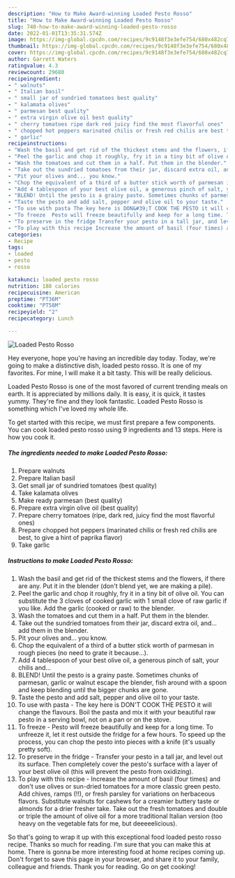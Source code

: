 ```yaml
---
description: "How to Make Award-winning Loaded Pesto Rosso"
title: "How to Make Award-winning Loaded Pesto Rosso"
slug: 740-how-to-make-award-winning-loaded-pesto-rosso
date: 2022-01-01T13:35:31.574Z
image: https://img-global.cpcdn.com/recipes/9c9148f3e3efe754/680x482cq70/loaded-pesto-rosso-recipe-main-photo.jpg
thumbnail: https://img-global.cpcdn.com/recipes/9c9148f3e3efe754/680x482cq70/loaded-pesto-rosso-recipe-main-photo.jpg
cover: https://img-global.cpcdn.com/recipes/9c9148f3e3efe754/680x482cq70/loaded-pesto-rosso-recipe-main-photo.jpg
author: Garrett Waters
ratingvalue: 4.3
reviewcount: 29680
recipeingredient:
- " walnuts"
- " Italian basil"
- " small jar of sundried tomatoes best quality"
- " kalamata olives"
- " parmesan best quality"
- " extra virgin olive oil best quality"
- " cherry tomatoes ripe dark red juicy find the most flavorful ones"
- " chopped hot peppers marinated chilis or fresh red chilis are best to give a hint of paprika flavor"
- " garlic"
recipeinstructions:
- "Wash the basil and get rid of the thickest stems and the flowers, if there are any. Put it in the blender (don&#39;t blend yet, we are making a pile)."
- "Peel the garlic and chop it roughly, fry it in a tiny bit of olive oil. You can substitute the 3 cloves of cooked garlic with 1 small clove of raw garlic if you like. Add the garlic (cooked or raw) to the blender."
- "Wash the tomatoes and cut them in a half. Put them in the blender."
- "Take out the sundried tomatoes from their jar, discard extra oil, and... add them in the blender."
- "Pit your olives and... you know."
- "Chop the equivalent of a third of a butter stick worth of parmesan in rough pieces (no need to grate it because...)."
- "Add 4 tablespoon of your best olive oil, a generous pinch of salt, your chilis and..."
- "BLEND! Until the pesto is a grainy paste. Sometimes chunks of parmesan, garlic or walnut escape the blender, fish around with a spoon and keep blending until the bigger chunks are gone."
- "Taste the pesto and add salt, pepper and olive oil to your taste."
- "To use with pasta The key here is DON&#39;T COOK THE PESTO it will change the flavours. Boil the pasta and mix it with your beautiful raw pesto in a serving bowl, not on a pan or on the stove."
- "To freeze  Pesto will freeze beautifully and keep for a long time. To unfreeze it, let it rest outside the fridge for a few hours. To speed up the process, you can chop the pesto into pieces with a knife (it&#39;s usually pretty soft)."
- "To preserve in the fridge Transfer your pesto in a tall jar, and level out its surface. Then completely cover the pesto&#39;s surface with a layer of your best olive oil (this will prevent the pesto from oxidizing)."
- "To play with this recipe Increase the amount of basil (four times) and don&#39;t use olives or sun-dried tomatoes for a more classic green pesto. Add chives, ramps (!!), or fresh parsley for variations on herbaceous flavors. Substitute walnuts for cashews for a creamier buttery taste or almonds for a drier fresher take. Take out the fresh tomatoes and double or triple the amount of olive oil for a more traditional Italian version (too heavy on the vegetable fats for me, but deeeeelicious)."
categories:
- Recipe
tags:
- loaded
- pesto
- rosso

katakunci: loaded pesto rosso 
nutrition: 188 calories
recipecuisine: American
preptime: "PT36M"
cooktime: "PT58M"
recipeyield: "2"
recipecategory: Lunch

---
```



![Loaded Pesto Rosso](https://img-global.cpcdn.com/recipes/9c9148f3e3efe754/680x482cq70/loaded-pesto-rosso-recipe-main-photo.jpg)

Hey everyone, hope you're having an incredible day today. Today, we're going to make a distinctive dish, loaded pesto rosso. It is one of my favorites. For mine, I will make it a bit tasty. This will be really delicious.

Loaded Pesto Rosso is one of the most favored of current trending meals on earth. It is appreciated by millions daily. It is easy, it is quick, it tastes yummy. They're fine and they look fantastic. Loaded Pesto Rosso is something which I've loved my whole life.




To get started with this recipe, we must first prepare a few components. You can cook loaded pesto rosso using 9 ingredients and 13 steps. Here is how you cook it.

<!--inarticleads1-->

##### The ingredients needed to make Loaded Pesto Rosso:

1. Prepare  walnuts
1. Prepare  Italian basil
1. Get  small jar of sundried tomatoes (best quality)
1. Take  kalamata olives
1. Make ready  parmesan (best quality)
1. Prepare  extra virgin olive oil (best quality)
1. Prepare  cherry tomatoes (ripe, dark red, juicy find the most flavorful ones)
1. Prepare  chopped hot peppers (marinated chilis or fresh red chilis are best, to give a hint of paprika flavor)
1. Take  garlic




<!--inarticleads2-->

##### Instructions to make Loaded Pesto Rosso:

1. Wash the basil and get rid of the thickest stems and the flowers, if there are any. Put it in the blender (don&#39;t blend yet, we are making a pile).
1. Peel the garlic and chop it roughly, fry it in a tiny bit of olive oil. You can substitute the 3 cloves of cooked garlic with 1 small clove of raw garlic if you like. Add the garlic (cooked or raw) to the blender.
1. Wash the tomatoes and cut them in a half. Put them in the blender.
1. Take out the sundried tomatoes from their jar, discard extra oil, and... add them in the blender.
1. Pit your olives and... you know.
1. Chop the equivalent of a third of a butter stick worth of parmesan in rough pieces (no need to grate it because...).
1. Add 4 tablespoon of your best olive oil, a generous pinch of salt, your chilis and...
1. BLEND! Until the pesto is a grainy paste. Sometimes chunks of parmesan, garlic or walnut escape the blender, fish around with a spoon and keep blending until the bigger chunks are gone.
1. Taste the pesto and add salt, pepper and olive oil to your taste.
1. To use with pasta - The key here is DON&#39;T COOK THE PESTO it will change the flavours. Boil the pasta and mix it with your beautiful raw pesto in a serving bowl, not on a pan or on the stove.
1. To freeze  - Pesto will freeze beautifully and keep for a long time. To unfreeze it, let it rest outside the fridge for a few hours. To speed up the process, you can chop the pesto into pieces with a knife (it&#39;s usually pretty soft).
1. To preserve in the fridge - Transfer your pesto in a tall jar, and level out its surface. Then completely cover the pesto&#39;s surface with a layer of your best olive oil (this will prevent the pesto from oxidizing).
1. To play with this recipe - Increase the amount of basil (four times) and don&#39;t use olives or sun-dried tomatoes for a more classic green pesto. Add chives, ramps (!!), or fresh parsley for variations on herbaceous flavors. Substitute walnuts for cashews for a creamier buttery taste or almonds for a drier fresher take. Take out the fresh tomatoes and double or triple the amount of olive oil for a more traditional Italian version (too heavy on the vegetable fats for me, but deeeeelicious).




So that's going to wrap it up with this exceptional food loaded pesto rosso recipe. Thanks so much for reading. I'm sure that you can make this at home. There is gonna be more interesting food at home recipes coming up. Don't forget to save this page in your browser, and share it to your family, colleague and friends. Thank you for reading. Go on get cooking!
